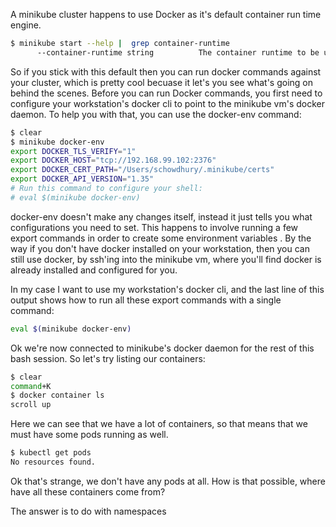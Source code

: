A minikube cluster happens to use Docker as it's default container run time engine.

```bash
$ minikube start --help |  grep container-runtime
      --container-runtime string          The container runtime to be used (docker, crio, containerd) (default "docker")
```

So if you stick with this default then you can run docker commands against your    cluster, which is pretty cool becuase it let's you see what's going on behind the scenes. Before you can run Docker commands, you first need to configure your workstation's docker cli to point to the minikube vm's docker daemon. To help you with that, you can use the docker-env command:

```bash
$ clear
$ minikube docker-env
export DOCKER_TLS_VERIFY="1"
export DOCKER_HOST="tcp://192.168.99.102:2376"
export DOCKER_CERT_PATH="/Users/schowdhury/.minikube/certs"
export DOCKER_API_VERSION="1.35"
# Run this command to configure your shell:
# eval $(minikube docker-env)
```

docker-env doesn't make any changes itself, instead it just tells you what configurations you need to set. This happens to involve running a few export commands in order to create some environment variables . By the way if you don't have docker installed on your workstation, then you can still use docker, by ssh'ing into the minikube vm, where you'll find docker is already installed and configured for you. 


In my case I want to use my workstation's docker cli, and the last line of this output shows how to run all these export commands with a single command:


```bash
eval $(minikube docker-env)
```

Ok we're now connected to minikube's docker daemon for the rest of this bash session. So let's try listing our containers:

```bash
$ clear
command+K
$ docker container ls
scroll up
```

Here we can see that we have a lot of containers, so that means that we must have   some pods running as well. 

```bash
$ kubectl get pods
No resources found.
```

Ok that's strange, we don't have any pods at all. How is that possible, where have all these containers come from?

The answer is to do with namespaces